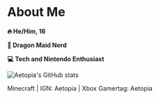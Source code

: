 # About Me
<b>🔥  He/Him, 16

🐉  Dragon Maid Nerd       

💻  Tech and Nintendo Enthusiast </b> 

![Aetopia's GitHub stats](https://github-readme-stats.vercel.app/api?username=Aetopia)

Minecraft | IGN: Aetopia | Xbox Gamertag: Aetopia
